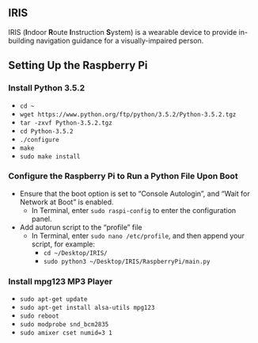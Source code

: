 ## IRIS
IRIS (<b>I</b>ndoor <b>R</b>oute <b>I</b>nstruction <b>S</b>ystem) is a wearable device to provide in-building
navigation guidance for a visually-impaired person.

## Setting Up the Raspberry Pi

### Install Python 3.5.2
- `cd ~`
- `wget https://www.python.org/ftp/python/3.5.2/Python-3.5.2.tgz`
- `tar -zxvf Python-3.5.2.tgz`
- `cd Python-3.5.2`
- `./configure`
- `make`
- `sudo make install`

### Configure the Raspberry Pi to Run a Python File Upon Boot
- Ensure that the boot option is set to “Console Autologin”, and “Wait for Network at Boot” is enabled.
    - In Terminal, enter `sudo raspi-config` to enter the configuration panel.
- Add autorun script to the “profile” file
    - In Terminal, enter `sudo nano /etc/profile`, and then append your script, for example:
        - `cd ~/Desktop/IRIS/`
        - `sudo python3 ~/Desktop/IRIS/RaspberryPi/main.py`

### Install mpg123 MP3 Player
- `sudo apt-get update`
- `sudo apt-get install alsa-utils mpg123`
- `sudo reboot`
- `sudo modprobe snd_bcm2835`
- `sudo amixer cset numid=3 1`
